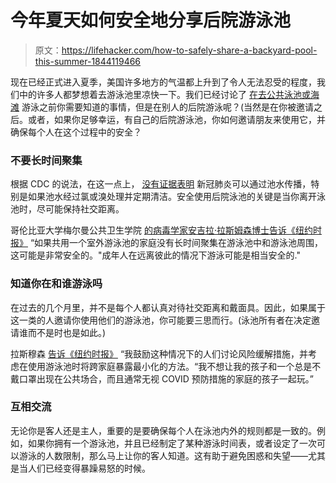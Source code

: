 # 今年夏天如何安全地分享后院游泳池

> 原文：<https://lifehacker.com/how-to-safely-share-a-backyard-pool-this-summer-1844119466>

现在已经正式进入夏季，美国许多地方的气温都上升到了令人无法忍受的程度，我们中的许多人都梦想着去游泳池里凉快一下。我们已经讨论了 [在去公共泳池或海滩](https://lifehacker.com/what-you-need-to-know-about-swimming-during-the-pandemi-1843584311) 游泳之前你需要知道的事情，但是在别人的后院游泳呢？(当然是在你被邀请之后。或者，如果你足够幸运，有自己的后院游泳池，你如何邀请朋友来使用它，并确保每个人在这个过程中的安全？



### 不要长时间聚集

根据 CDC 的说法，在这一点上， [没有证据表明](https://www.cdc.gov/coronavirus/2019-ncov/faq.html) 新冠肺炎可以通过池水传播，特别是如果池水经过氯或溴处理并定期清洁。安全使用后院泳池的关键是当你离开泳池时，尽可能保持社交距离。

哥伦比亚大学梅尔曼公共卫生学院 [的病毒学家安吉拉·拉斯姆森博士告诉《纽约时报》](https://www.nytimes.com/2020/06/20/at-home/coronavirus-share-your-backyard-pool.html) “如果共用一个室外游泳池的家庭没有长时间聚集在游泳池中和游泳池周围，这可能是非常安全的。"成年人在远离彼此的情况下游泳可能是相当安全的."

### 知道你在和谁游泳吗

在过去的几个月里，并不是每个人都认真对待社交距离和戴面具。因此，如果属于这一类的人邀请你使用他们的游泳池，你可能要三思而行。(泳池所有者在决定邀请谁而不是时也是如此。)

拉斯穆森 [告诉《纽约时报》](https://www.nytimes.com/2020/06/20/at-home/coronavirus-share-your-backyard-pool.html) “我鼓励这种情况下的人们讨论风险缓解措施，并考虑在使用游泳池时将跨家庭暴露最小化的方法。“我不想让我的孩子和一个总是不戴口罩出现在公共场合，而且通常无视 COVID 预防措施的家庭的孩子一起玩。”

### 互相交流

无论你是客人还是主人，重要的是要确保每个人在泳池内外的规则都是一致的。例如，如果你拥有一个游泳池，并且已经制定了某种游泳时间表，或者设定了一次可以游泳的人数限制，那么马上让你的客人知道。这有助于避免困惑和失望——尤其是当人们已经变得暴躁易怒的时候。